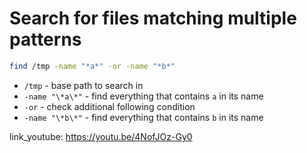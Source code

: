 # Search for files matching multiple patterns

```bash
find /tmp -name "*a*" -or -name "*b*"
```

- `/tmp` - base path to search in
- `-name "\*a\*"` - find everything that contains ```a``` in its name
- `-or` - check additional following condition
- `-name "\*b\*"` - find everything that contains ```b``` in its name


link_youtube: https://youtu.be/4NofJOz-Gy0
